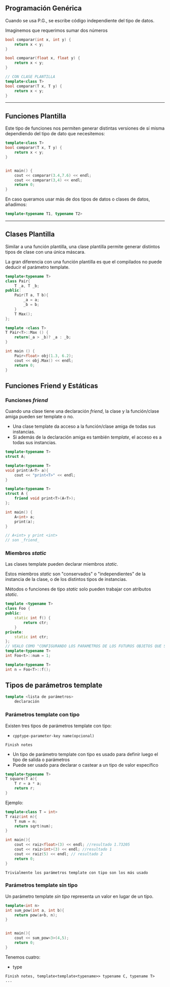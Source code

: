 ## Programación Genérica
Cuando se usa P.G., se escribe código independiente del tipo de datos.

Imaginemos que requerimos sumar dos números

```cpp
bool comparar(int x, int y) {
	return x < y;
}

bool comparar(float x, float y) {
	return x < y;
}

// CON CLASE PLANTILLA
template<class T>
bool comparar(T x, T y) {
	return x < y;
}
```

---

## Funciones Plantilla
Este tipo de funciones nos permiten generar distintas versiones de sí misma dependiendo del tipo de dato que necesitemos:

```cpp
template<class T>
bool comparar(T x, T y) {
	return x < y;
}


int main() {
	cout << comparar(3.4,7.6) << endl;
	cout << comparar(3,4) << endl;
	return 0;
}
```

En caso queramos usar más de dos tipos de datos o clases de datos, añadimos:

```cpp
template<typename T1, typename T2>
```

---

## Clases Plantilla
Similar a una función plantilla, una clase plantilla permite generar distintos tipos de clase con una única máscara.

La gran diferencia con una función plantilla es que el compilados no puede deducir el parámetro template.
```cpp
template<typename T>
class Pair{
	T _a, T _b;
public:
	Pair(T a, T b){
		_a = a;
		_b = b;
	}
	T Max();
};

template <class T>
T Pair<T>::Max () {
	return(_a > _b)? _a : _b;
}

int main () {
	Pair<float> obj(1.3, 6.2);
	cout << obj.Max() << endl;
	return 0;
}
```

## Funciones Friend y Estáticas

### Funciones _friend_
Cuando una clase tiene una declaración _friend_, la clase y la función/clase amiga pueden ser template o no.
- Una clase template da acceso a la función/clase amiga de todas sus instancias.
- Si además de la declaración amiga es también _template_, el acceso es a todas sus instancias.
```cpp
template<typename T>
struct A;

template<typename T>
void print(A<T> a){
	cout << "print<T>" << endl;
}

template<typename T>
struct A {
	friend void print<T>(A<T>);
};

int main() {
	A<int> a;
	print(a);
}

// A<int> y print <int>
// son _friend_
```

### Miembros _static_
Las clases template pueden declarar miembros _static_.

Estos miembros _static_ son "conservados" o "independientes" de la instancia de la clase, o de los distintos tipos de instancias.

Métodos o funciones de tipo _static_ solo pueden trabajar con atributos _static_.
```cpp
template <typename T>
class Foo {
public:
	static int f() {
		return ctr;
	}
private: 
	static int ctr;
};
// VEALO COMO "CONFIGURANDO LOS PARAMETROS DE LOS FUTUROS OBJETOS QUE SE CREARAN DE LA CLASE FOO"
template<typename T>
int Foo<t>::num = 1;

template<typename T>
int n = Foo<T>::f();
```

## Tipos de parámetros template

```cpp
template <lista de parámetros>
	declaración
```

### Parámetros template con tipo
Existen tres tipos de parámetros template con tipo:
- ```cpptype-parameter-key name(opcional)```

```ad-attention
Finish notes
```

- Un tipo de parámetro template con tipo es usado para definir luego el tipo de salida o parámetros
- Puede ser usado para declarar o castear a un tipo de valor específico
```cpp
template<typename T>
T square(T a){
	T r = a * a;
	return r;
}
```

Ejemplo:
```cpp
template<class T = int>
T raiz(int n){
	T num = n;
	return sqrt(num);
}

int main(){
	cout << raiz<float>(3) << endl; //resultado 1.73205
	cout << raiz<int>(3) << endl; //resultado 1
	cout << raiz(5) << endl; // resultado 2
	return 0;
}

```

```ad-info
Trivialmente los parámetros template con tipo son los más usado
```
### Parámetros template sin tipo
Un parámetro template _sin tipo_ representa un valor en lugar de un tipo.

```cpp
template<int n>
int sum_pow(int a, int b){
	return pow(a+b, n);
}


int main(){
	cout << sum_pow<3>(4,5);
	return 0;
}
```

Tenemos cuatro:
- type

```ad-attention
Finish notes, template<template<typename>> typename C, typename T>
...
```

